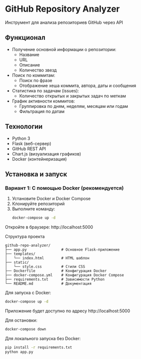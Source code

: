 # GitHub Repository Analyzer

Инструмент для анализа репозиториев GitHub через API

## Функционал

- Получение основной информации о репозитории:
  - Название
  - URL
  - Описание
  - Количество звезд
- Поиск по коммитам:
  - Поиск по фразе
  - Отображение хеша коммита, автора, даты и сообщения
- Статистика по задачам (issues):
  - Количество открытых и закрытых задач по меткам
- График активности коммитов:
  - Группировка по дням, неделям, месяцам или годам
  - Фильтрация по датам

## Технологии

- Python 3
- Flask (веб-сервер)
- GitHub REST API
- Chart.js (визуализация графиков)
- Docker (контейнеризация)

## Установка и запуск

### Вариант 1: С помощью Docker (рекомендуется)

1. Установите Docker и Docker Compose
2. Клонируйте репозиторий
3. Выполните команду:
   ```bash
   docker-compose up -d
Откройте в браузере: http://localhost:5000

Структура проекта

```
github-repo-analyzer/
├── app.py                # Основное Flask-приложение
├── templates/
│   └── index.html        # HTML шаблон
├── static/
│   └── style.css         # Стили CSS
├── Dockerfile            # Конфигурация Docker
├── docker-compose.yml    # Конфигурация Docker Compose
├── requirements.txt      # Зависимости Python
└── README.md             # Документация
```

Для запуска с Docker:

```bash
docker-compose up -d
```

Приложение будет доступно по адресу http://localhost:5000

Для остановки:

```bash
docker-compose down
```

Для локального запуска без Docker:

```bash
pip install -r requirements.txt
python app.py
